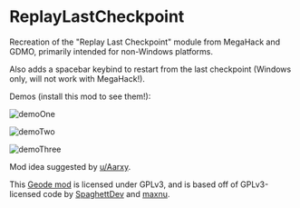 # ReplayLastCheckpoint

Recreation of the "Replay Last Checkpoint" module from MegaHack and GDMO, primarily intended for non-Windows platforms.

Also adds a spacebar keybind to restart from the last checkpoint (Windows only, will not work with MegaHack!).

Demos (install this mod to see them!):

![demoOne](raydeeux.replaylastcheckpoint/demoOne.png&scale:0.75)

![demoTwo](raydeeux.replaylastcheckpoint/demoTwo.png&scale:0.75)

![demoThree](raydeeux.replaylastcheckpoint/demoThree.png&scale:0.75)

Mod idea suggested by [u/Aarxy](https://reddit.com/u/Aarxy/).

This [Geode mod](https://geode-sdk.org) is licensed under GPLv3, and is based off of GPLv3-licensed code by [SpaghettDev](https://github.com/SpaghettDev) and [maxnu](https://github.com/maxnut).